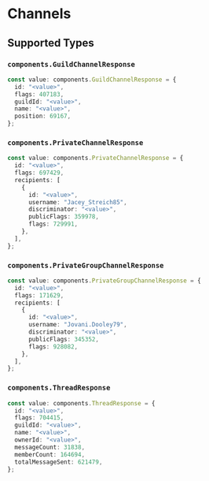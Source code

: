 # Channels


## Supported Types

### `components.GuildChannelResponse`

```typescript
const value: components.GuildChannelResponse = {
  id: "<value>",
  flags: 407183,
  guildId: "<value>",
  name: "<value>",
  position: 69167,
};
```

### `components.PrivateChannelResponse`

```typescript
const value: components.PrivateChannelResponse = {
  id: "<value>",
  flags: 697429,
  recipients: [
    {
      id: "<value>",
      username: "Jacey_Streich85",
      discriminator: "<value>",
      publicFlags: 359978,
      flags: 729991,
    },
  ],
};
```

### `components.PrivateGroupChannelResponse`

```typescript
const value: components.PrivateGroupChannelResponse = {
  id: "<value>",
  flags: 171629,
  recipients: [
    {
      id: "<value>",
      username: "Jovani.Dooley79",
      discriminator: "<value>",
      publicFlags: 345352,
      flags: 928082,
    },
  ],
};
```

### `components.ThreadResponse`

```typescript
const value: components.ThreadResponse = {
  id: "<value>",
  flags: 704415,
  guildId: "<value>",
  name: "<value>",
  ownerId: "<value>",
  messageCount: 31838,
  memberCount: 164694,
  totalMessageSent: 621479,
};
```


